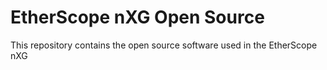 # EtherScope nXG Open Source

This repository contains the open source software used in the EtherScope nXG

